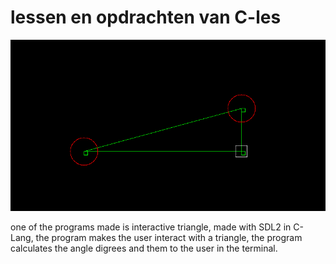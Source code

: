 # **lessen en opdrachten van C-les**

![interactive triangle](intertri.png)

one of the programs made is interactive triangle, made with SDL2 in C-Lang, the program makes the user interact with a triangle, the program calculates the angle digrees and them to the user in the terminal.
